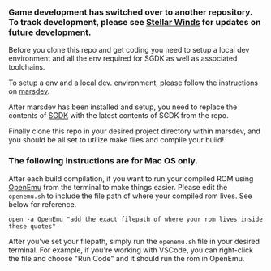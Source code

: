 ### Game development has switched over to another repository. To track development, please see [Stellar Winds](https://github.com/izzy1090/StellarWinds?organization=izzy1090&organization=izzy1090) for updates on future development.





Before you clone this repo and get coding you need to setup a local dev environment and all the env required for SGDK as well as associated toolchains.

To setup a env and a local dev. environment, please follow the instructions on [marsdev](https://github.com/andwn/marsdev). 

After marsdev has been installed and setup, you need to replace the contents of [SGDK](https://github.com/Stephane-D/SGDK) with the latest contents of SGDK from the repo. 

Finally clone this repo in your desired project directory within marsdev, and you should be all set to utilize make files and compile your build!

### The following instructions are for Mac OS only. 

After each build compilation, if you want to run your compiled ROM using [OpenEmu](https://openemu.org/) from the terminal to make things easier. Please edit the ```openemu.sh``` to include the file path of where your compiled rom lives. See below for reference.

```
open -a OpenEmu "add the exact filepath of where your rom lives inside these quotes"
```

After you've set your filepath, simply run the ```openemu.sh``` file in your desired terminal. For example, if you're working with VSCode, you can right-click the file and choose "Run Code" and it should run the rom in OpenEmu. 


